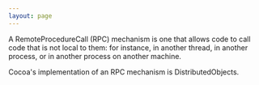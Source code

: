```yaml
---
layout: page
---
```




A RemoteProcedureCall (RPC) mechanism is one that allows code to call code that is not local to them: for instance, in another thread, in another process, or in another process on another machine.

Cocoa's implementation of an RPC mechanism is DistributedObjects.

